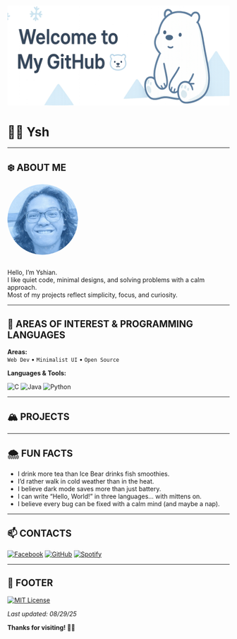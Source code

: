 ![Ice Bear Banner](assets/banner.png)

# 🐻‍❄️ **Ysh**

---

## ❄️ ABOUT ME

<img src="assets/profile.png" alt="profile.png" width="160" style="border-radius:50%; margin-bottom:1em;">


Hello, I’m Yshian.  
I like quiet code, minimal designs, and solving problems with a calm approach.  
Most of my projects reflect simplicity, focus, and curiosity.

---

## 🧊 AREAS OF INTEREST & PROGRAMMING LANGUAGES


**Areas:**  
`Web Dev` • `Minimalist UI` • `Open Source`

**Languages & Tools:**  

![C](https://img.shields.io/badge/C-00599C?logo=c&logoColor=white)
![Java](https://img.shields.io/badge/Java-%23ED8B00.svg?logo=openjdk&logoColor=white)
![Python](https://img.shields.io/badge/Python-3673A5?style=flat&logo=python&logoColor=white)

---

## 🏔️ PROJECTS

---

## 🌨️ FUN FACTS

- I drink more tea than Ice Bear drinks fish smoothies.
- I’d rather walk in cold weather than in the heat.
- I believe dark mode saves more than just battery.
- I can write “Hello, World!” in three languages… with mittens on.
- I believe every bug can be fixed with a calm mind (and maybe a nap).

---

## 📫 CONTACTS

[![Facebook](https://img.shields.io/badge/Facebook-%231877F2.svg?logo=Facebook&logoColor=white)](https://www.facebook.com/takisblueheat)
[![GitHub](https://img.shields.io/badge/GitHub-%23121011.svg?logo=github&logoColor=white)](#)
[![Spotify](https://img.shields.io/badge/Spotify-1ED760?logo=spotify&logoColor=white)](https://open.spotify.com/user/x67qamjwv7l5b71jebp6p958m?si=8027687ff7c04de0)

---

## 🧊 FOOTER

[![MIT License](https://img.shields.io/badge/License-MIT-blue?style=flat)](LICENSE)


_Last updated: 08/29/25_

**Thanks for visiting! 🐻‍❄️**

